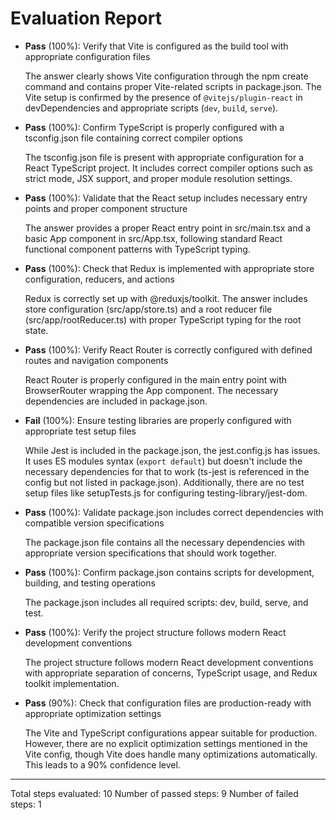# Evaluation Report

- **Pass** (100%): Verify that Vite is configured as the build tool with appropriate configuration files
  
  The answer clearly shows Vite configuration through the npm create command and contains proper Vite-related scripts in package.json. The Vite setup is confirmed by the presence of `@vitejs/plugin-react` in devDependencies and appropriate scripts (`dev`, `build`, `serve`).

- **Pass** (100%): Confirm TypeScript is properly configured with a tsconfig.json file containing correct compiler options
  
  The tsconfig.json file is present with appropriate configuration for a React TypeScript project. It includes correct compiler options such as strict mode, JSX support, and proper module resolution settings.

- **Pass** (100%): Validate that the React setup includes necessary entry points and proper component structure
  
  The answer provides a proper React entry point in src/main.tsx and a basic App component in src/App.tsx, following standard React functional component patterns with TypeScript typing.

- **Pass** (100%): Check that Redux is implemented with appropriate store configuration, reducers, and actions
  
  Redux is correctly set up with @reduxjs/toolkit. The answer includes store configuration (src/app/store.ts) and a root reducer file (src/app/rootReducer.ts) with proper TypeScript typing for the root state.

- **Pass** (100%): Verify React Router is correctly configured with defined routes and navigation components
  
  React Router is properly configured in the main entry point with BrowserRouter wrapping the App component. The necessary dependencies are included in package.json.

- **Fail** (100%): Ensure testing libraries are properly configured with appropriate test setup files
  
  While Jest is included in the package.json, the jest.config.js has issues. It uses ES modules syntax (`export default`) but doesn't include the necessary dependencies for that to work (ts-jest is referenced in the config but not listed in package.json). Additionally, there are no test setup files like setupTests.js for configuring testing-library/jest-dom.

- **Pass** (100%): Validate package.json includes correct dependencies with compatible version specifications
  
  The package.json file contains all the necessary dependencies with appropriate version specifications that should work together.

- **Pass** (100%): Confirm package.json contains scripts for development, building, and testing operations
  
  The package.json includes all required scripts: dev, build, serve, and test.

- **Pass** (100%): Verify the project structure follows modern React development conventions
  
  The project structure follows modern React development conventions with appropriate separation of concerns, TypeScript usage, and Redux toolkit implementation.

- **Pass** (90%): Check that configuration files are production-ready with appropriate optimization settings
  
  The Vite and TypeScript configurations appear suitable for production. However, there are no explicit optimization settings mentioned in the Vite config, though Vite does handle many optimizations automatically. This leads to a 90% confidence level.

---

Total steps evaluated: 10
Number of passed steps: 9
Number of failed steps: 1